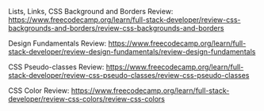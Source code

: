 Lists, Links, CSS Background and Borders Review: https://www.freecodecamp.org/learn/full-stack-developer/review-css-backgrounds-and-borders/review-css-backgrounds-and-borders

Design Fundamentals Review: https://www.freecodecamp.org/learn/full-stack-developer/review-design-fundamentals/review-design-fundamentals

CSS Pseudo-classes Review: https://www.freecodecamp.org/learn/full-stack-developer/review-css-pseudo-classes/review-css-pseudo-classes

CSS Color Review: https://www.freecodecamp.org/learn/full-stack-developer/review-css-colors/review-css-colors
